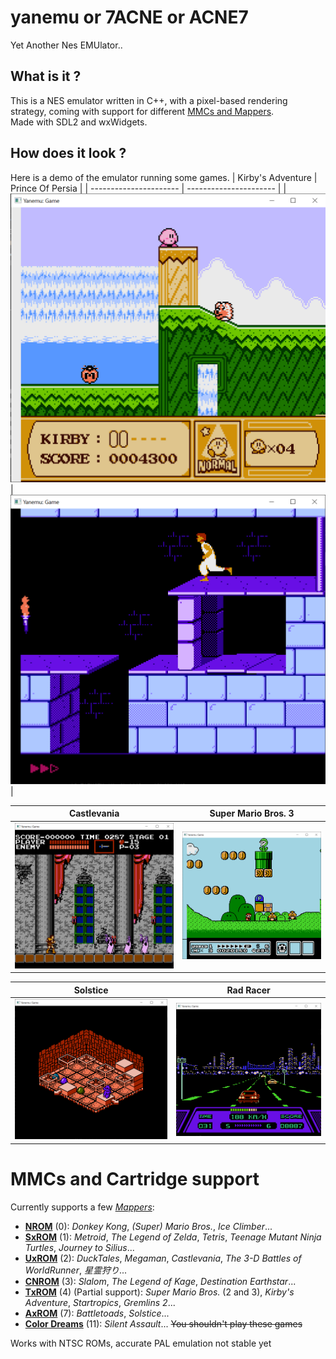 # yanemu or 7ACNE or ACNE7
Yet Another Nes EMUlator..

## What is it ?

This is a NES emulator written in C++, with a pixel-based rendering strategy, coming with support for different [MMCs and Mappers](#mmcs-and-cartridge-support).
<br>Made with SDL2 and wxWidgets.

## How does it look ?
Here is a demo of the emulator running some games.
| Kirby's Adventure          | Prince Of Persia   |
| ----------------------     | ---------------------- |
| ![kb](img/kirby.png)       | ![pop](img/princeOfPersia.png) |

| Castlevania                | Super Mario Bros. 3 |
| ----------------------     | ---------------------- |
|![cv](img/casltevania.png) | ![smb3](img/smb3.png)  |

| Solstice                | Rad Racer |
| ----------------------     | ---------------------- |
|![cv](img/solstice.png) | ![smb3](img/radRacer.png)  |
# MMCs and Cartridge support
Currently supports a few [_Mappers_](https://en.wikipedia.org/wiki/Memory_management_controller_(Nintendo)):

 - **[NROM](https://nescartdb.com/search/advanced?ines=0)** (0): *Donkey Kong*, *(Super) Mario Bros.*, *Ice Climber*...
 - **[SxROM](https://nescartdb.com/search/advanced?ines=1)** (1): *Metroid*, *The Legend of Zelda*, *Tetris*, *Teenage Mutant Ninja Turtles*, *Journey to Silius*... 
 - **[UxROM](https://nescartdb.com/search/advanced?ines=2)** (2): *DuckTales*, *Megaman*, *Castlevania*, *The 3-D Battles of WorldRunner*, *星霊狩り*...
 - **[CNROM](https://nescartdb.com/search/advanced?ines=3)** (3): *Slalom*, *The Legend of Kage*, *Destination Earthstar*...
 - **[TxROM](https://nescartdb.com/search/advanced?ines=4)** (4) (Partial support): *Super Mario Bros.* (2 and 3), *Kirby's Adventure*, *Startropics*, *Gremlins 2*...
 - **[AxROM](https://nescartdb.com/search/advanced?ines=7)** (7): *Battletoads*, *Solstice*...
 - **[Color Dreams](https://nescartdb.com/search/advanced?ines=11)** (11): *Silent Assault*... ~~You shouldn't play these games~~

Works with NTSC ROMs, accurate PAL emulation not stable yet
